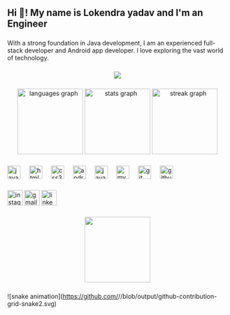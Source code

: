 <h2 align="left">Hi 👋! My name is Lokendra yadav and I'm an Engineer</h2>

###

<p align="left">With a strong foundation in Java development, I am an experienced full-stack developer and Android app developer. I love exploring the vast world of technology.</p>

###

<div align="center">
  <img src="https://profile-counter.glitch.me/Lokendra-Yadav9/count.svg?"  />
</div>

###

<div align="center">
  <img src="https://github-readme-stats.vercel.app/api/top-langs?username=Lokendra-Yadav9&locale=en&hide_title=false&layout=compact&card_width=320&langs_count=6&theme=swift&hide_border=false" height="150" alt="languages graph"  />
  <img src="https://github-readme-stats.vercel.app/api?username=Lokendra-Yadav9&hide_title=false&hide_rank=false&show_icons=true&include_all_commits=true&count_private=true&disable_animations=false&theme=swift&locale=en&hide_border=false" height="150" alt="stats graph"  />
  <img src="https://streak-stats.demolab.com?user=Lokendra-Yadav9&locale=en&mode=daily&theme=swift&hide_border=false&border_radius=5" height="150" alt="streak graph"  />
</div>

###

<div align="left">
  <img src="https://cdn.jsdelivr.net/gh/devicons/devicon/icons/javascript/javascript-original.svg" height="30" alt="javascript logo"  />
  <img width="12" />
  <img src="https://cdn.jsdelivr.net/gh/devicons/devicon/icons/html5/html5-original.svg" height="30" alt="html5 logo"  />
  <img width="12" />
  <img src="https://cdn.jsdelivr.net/gh/devicons/devicon/icons/css3/css3-original.svg" height="30" alt="css3 logo"  />
  <img width="12" />
  <img src="https://cdn.jsdelivr.net/gh/devicons/devicon/icons/android/android-original.svg" height="30" alt="android logo"  />
  <img width="12" />
  <img src="https://cdn.jsdelivr.net/gh/devicons/devicon/icons/java/java-original.svg" height="30" alt="java logo"  />
  <img width="12" />
  <img src="https://cdn.jsdelivr.net/gh/devicons/devicon/icons/mysql/mysql-original.svg" height="30" alt="mysql logo"  />
  <img width="12" />
  <img src="https://cdn.jsdelivr.net/gh/devicons/devicon/icons/git/git-original.svg" height="30" alt="git logo"  />
  <img width="12" />
  <img src="https://cdn.jsdelivr.net/gh/devicons/devicon/icons/github/github-original.svg" height="30" alt="github logo"  />
</div>

###

<div align="left">
  <img src="https://img.shields.io/static/v1?message=Instagram&logo=instagram&label=&color=E4405F&logoColor=white&labelColor=&style=for-the-badge" height="35" alt="instagram logo"  />
  <img src="https://img.shields.io/static/v1?message=Gmail&logo=gmail&label=&color=D14836&logoColor=white&labelColor=&style=for-the-badge" height="35" alt="gmail logo"  />
  <img src="https://img.shields.io/static/v1?message=LinkedIn&logo=linkedin&label=&color=0077B5&logoColor=white&labelColor=&style=for-the-badge" height="35" alt="linkedin logo"  />
</div>

###

<div align="center">
  <img height="150" src="https://i.pinimg.com/564x/2a/2f/dd/2a2fddf6acb68f3ff02a493f0ae2d56c.jpg"  />
</div>

###

![snake animation](https://github.com/<seu Lokendra-Yadav9>/<seu Lokendra-Yadav9>/blob/output/github-contribution-grid-snake2.svg)

###
